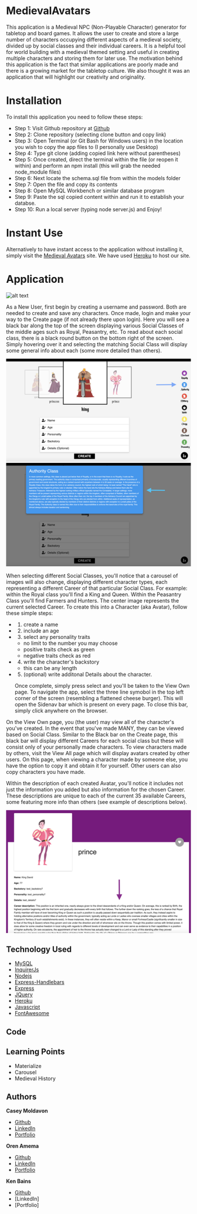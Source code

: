 # MedievalAvatars

This application is a Medieval NPC (Non-Playable Character) generator for tabletop and board games. It allows the user to create and store a large number of characters occupying different aspects of a medieval society, divided up by social classes and their individual careers. It is a helpful tool for world building with a medieval themed setting and useful in creating multiple characters and storing them for later use. The motivation behind this application is the fact that similar applications are poorly made and there is a growing market for the tabletop culture. We also thought it was an application that will highlight our creativity and originality.


# Installation

To install this application you need to follow these steps:

* Step 1: Visit Github repository at [Github](https://github.com/orenamema/MedievalAvatars)
* Step 2: Clone repository (selecting clone button and copy link)
* Step 3: Open Terminal (or Git Bash for Windows users) in the location you wish to copy the app files to
(I personally use Desktop)
* Step 4: Type git clone (adding copied link here without parentheses)
* Step 5: Once created, direct the terminal within the file (or reopen it within) and perform an npm install
(this will grab the needed node_module files)
* Step 6: Next locate the schema.sql file from within the models folder
* Step 7: Open the file and copy its contents
* Step 8: Open MySQL Workbench or similar database program
* Step 9: Paste the sql copied content within and run it to establish your databse.
* Step 10: Run a local server (typing node server.js) and Enjoy!


# Instant Use

Alternatively to have instant access to the application without installing it, simply visit the [Medieval Avatars](https://radiant-plateau-35150.herokuapp.com/) site. We have used [Heroku](https://www.heroku.com) to host our site.


# Application

![alt text](https://github.com/orenamema/MedievalAvatars/raw/master/public/images/avatar.gif)

As a New User, first begin by creating a username and password. Both are needed to create and save any characters. Once made, login and make your way to the Create page (if not already there upon login). Here you will see a black bar along the top of the screen displaying various Social Classes of the middle ages such as Royal, Peasantry, etc. To read about each social class, there is a black round button on the bottom right of the screen. Simply hovering over it and selecting the matching Social Class will display some general info about each (some more detailed than others).

![image](./public/images/readme/social-class-button.png)
![image](./public/images/readme/social-class-description.png)

When selecting different Social Classes, you'll notice that a carousel of images will also change, displaying different character types, each representing a different Career of that particular Social Class. For example: within the Royal class you'll find a King and Queen. Within the Peasantry Class you'll find Farmers and Hunters. The center image represents the current selected Career. To create this into a Character (aka Avatar), follow these simple steps:
* 1) create a name
* 2) include an age
* 3) select any personality traits
    - no limit to the number you may choose
    - positive traits check as green
    - negative traits check as red
* 4) write the character's backstory
    - this can be any length
* 5) (optional) write additonal Details about the character.

    Once complete, simply press select and you'll be taken to the View Own page. To navigate the app, select the three line symobol in the top left corner of the screen (resembling a flattened cheese burger). This will open the Sidenav bar which is present on every page. To close this bar, simply click anywhere on the browser.

On the View Own page, you (the user) may view all of the character's you've created. In the event that you've made MANY, they can be viewed based on Social Class. Similar to the Black bar on the Create page, this black bar will display different Careers for each social class but these will consist only of your personally made characters. To view characters made by others, visit the View All page which will display avatars created by other users. On this page, when viewing a character made by someone else, you have the option to copy it and obtain it for yourself. Other users can also copy characters you have made.

Within the description of each created Avatar, you'll notice it includes not just the information you added but also information for the chosen Career. These descriptions are unique to each of the current 35 available Careers, some featuring more info than others (see example of descriptions below).

![image](./public/images/readme/example1.png)




## Technology Used

* [MySQL](https://www.npmjs.com/package/mysql)
* [InquirerJs](https://www.npmjs.com/package/inquirer/v/0.2.3)
* [Nodejs](https://nodejs.org/en/)
* [Express-Handlebars](https://www.npmjs.com/package/express-handlebars)
* [Express](https://www.npmjs.com/package/express)
* [JQuery](https://www.npmjs.com/package/jquery)
* [Heroku](https://www.heroku.com)
* [Javascript](https://www.w3schools.com/js)
* [FontAwesome](https://fontawesome.com/)

## Code


## Learning Points

* Materialize
* Carousel
* Medieval History


## Authors

**Casey Moldavon**

* [Github](https://github.com/casey-moldavon)
* [LinkedIn](https://www.linkedin.com/in/casey-moldavon-442a1761/)
* [Portfolio](https://casey-moldavon.github.io/updated-portfolio-page/)

**Oren Amema**

* [Github](https://github.com/orenamema)
* [LinkedIn](https://www.linkedin.com/in/oren-amematekpo-b7a12b13)
* [Portfolio](https://orenamema.github.io/UpdatedPortfolio/)

**Ken Bains**

* [Github](https://github.com/ken_bains)
* [LinkedIn] 
* [Portfolio]

